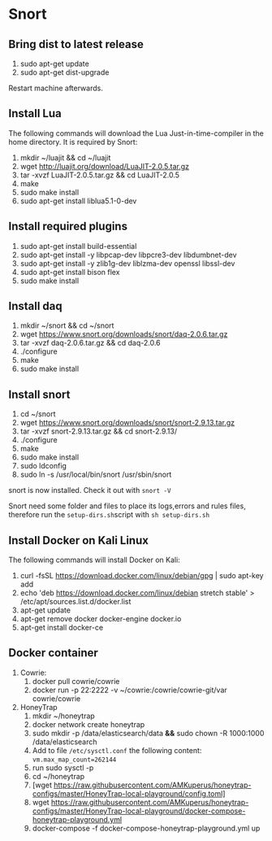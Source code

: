 # Snort

## Bring dist to latest release

1. sudo apt-get update
2. sudo apt-get dist-upgrade

Restart machine afterwards.

## Install Lua

The following commands will download the Lua Just-in-time-compiler in the home directory. It is required by Snort:

1. mkdir ~/luajit && cd  ~/luajit
2. wget http://luajit.org/download/LuaJIT-2.0.5.tar.gz
3. tar -xvzf LuaJIT-2.0.5.tar.gz && cd LuaJIT-2.0.5
4. make
5. sudo make install
6. sudo apt-get install liblua5.1-0-dev

## Install required plugins

1. sudo apt-get install build-essential
2. sudo apt-get install -y libpcap-dev libpcre3-dev libdumbnet-dev
3. sudo apt-get install -y zlib1g-dev liblzma-dev openssl libssl-dev
4. sudo apt-get install bison flex
5. sudo make install

## Install daq

1. mkdir ~/snort && cd ~/snort
2. wget https://www.snort.org/downloads/snort/daq-2.0.6.tar.gz
3. tar -xvzf daq-2.0.6.tar.gz && cd daq-2.0.6
4. ./configure
5. make
6. sudo make install

## Install snort

1. cd ~/snort
2. wget https://www.snort.org/downloads/snort/snort-2.9.13.tar.gz
3. tar -xvzf snort-2.9.13.tar.gz && cd snort-2.9.13/
4. ./configure
5. make
6. sudo make install
7. sudo ldconfig
8. sudo ln -s /usr/local/bin/snort /usr/sbin/snort

snort is now installed. Check it out with `snort -V`

Snort need some folder and files to place its logs,errors and rules files, therefore run the `setup-dirs.sh`script with `sh setup-dirs.sh`

## Install Docker on Kali Linux

The following commands will install Docker on Kali:

1. curl -fsSL https://download.docker.com/linux/debian/gpg | sudo apt-key add
2. echo 'deb https://download.docker.com/linux/debian stretch stable' > /etc/apt/sources.list.d/docker.list
3. apt-get update
4. apt-get remove docker docker-engine docker.io
5. apt-get install docker-ce



## Docker container

1. Cowrie:
   1.  docker pull cowrie/cowrie
   2. docker run -p 22:2222 -v ~/cowrie:/cowrie/cowrie-git/var cowrie/cowrie
2. HoneyTrap
   1. mkdir ~/honeytrap
   2. docker network create honeytrap
   3. sudo mkdir -p /data/elasticsearch/data **&&** sudo chown -R 1000:1000 /data/elasticsearch
   4. Add to file `/etc/sysctl.conf` the following content: `vm.max_map_count=262144` 
   5. run sudo sysctl -p
   6. cd ~/honeytrap
   7. [wget https://raw.githubusercontent.com/AMKuperus/honeytrap-configs/master/HoneyTrap-local-playground/config.toml]
   8. wget https://raw.githubusercontent.com/AMKuperus/honeytrap-configs/master/HoneyTrap-local-playground/docker-compose-honeytrap-playground.yml
   9. docker-compose -f docker-compose-honeytrap-playground.yml up

